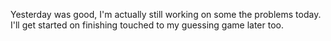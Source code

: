 Yesterday was good, I'm actually still working on some the problems today.
I'll get started on finishing touched to my guessing game later too.
